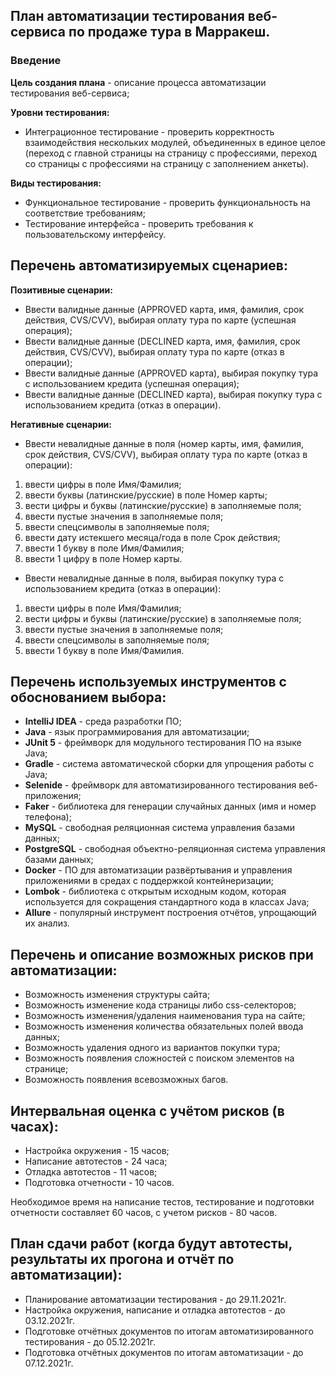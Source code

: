 ## План автоматизации тестирования веб-сервиса по продаже тура в Марракеш.

### Введение
**Цель создания плана** - описание процесса автоматизации тестирования веб-сервиса;

**Уровни тестирования:**
* Интеграционное тестирование - проверить корректность взаимодействия нескольких модулей, объединенных в единое целое (переход с главной страницы на страницу с профессиями, переход со страницы с профессиями на страницу с заполнением анкеты).

**Виды тестирования:**
* Функциональное тестирование - проверить функциональность на соответствие требованиям;
* Тестирование интерфейса - проверить требования к пользовательскому интерфейсу.

## Перечень автоматизируемых сценариев:

**Позитивные сценарии:**
* Ввести валидные данные (APPROVED карта, имя, фамилия, срок действия, CVS/CVV), выбирая оплату тура по карте (успешная операция);
* Ввести валидные данные (DECLINED карта, имя, фамилия, срок действия, CVS/CVV), выбирая оплату тура по карте (отказ в операции);
* Ввести валидные данные (APPROVED карта), выбирая покупку тура с использованием кредита (успешная операция);
* Ввести валидные данные (DECLINED карта), выбирая покупку тура с использованием кредита (отказ в операции).

**Негативные сценарии:**
* Ввести невалидные данные в поля (номер карты, имя, фамилия, срок действия, CVS/CVV), выбирая оплату тура по карте (отказ в операции):
1. ввести цифры в поле Имя/Фамилия;
2. ввести буквы (латинские/русские) в поле Номер карты;
3. вести цифры и буквы (латинские/русские) в заполняемые поля;
4. ввести пустые значения в заполняемые поля;
5. ввести спецсимволы в заполняемые поля;
6. ввести дату истекшего месяца/года в поле Срок действия;
7. ввести 1 букву в поле Имя/Фамилия;
8. ввести 1 цифру в поле Номер карты.

* Ввести невалидные данные в поля, выбирая покупку тура с использованием кредита (отказ в операции):
1. ввести цифры в поле Имя/Фамилия;
2. вести цифры и буквы (латинские/русские) в заполняемые поля;
3. ввести пустые значения в заполняемые поля;
4. ввести спецсимволы в заполняемые поля;
5. ввести 1 букву в поле Имя/Фамилия.


## Перечень используемых инструментов с обоснованием выбора:
* **IntelliJ IDEA** - среда разработки ПО;
* **Java** - язык программирования для автоматизации;
* **JUnit 5** - фреймворк для модульного тестирования ПО на языке Java;
* **Gradle** - система автоматической сборки для упрощения работы с Java;
* **Selenide** - фреймворк для автоматизированного тестирования веб-приложения;
* **Faker** - библиотека для генерации случайных данных (имя и номер телефона);
* **MySQL** - свободная реляционная система управления базами данных;
* **PostgreSQL** - свободная объектно-реляционная система управления базами данных;
* **Docker** - ПО для автоматизации развёртывания и управления приложениями в средах с поддержкой контейнеризации;
* **Lombok** - библиотека с открытым исходным кодом, которая используется для сокращения стандартного кода в классах Java;
* **Allure** - популярный инструмент построения отчётов, упрощающий их анализ.

## Перечень и описание возможных рисков при автоматизации:
* Возможность изменения структуры сайта;
* Возможность изменение кода страницы либо css-селекторов;
* Возможность изменения/удаления наименования тура на сайте;
* Возможность изменения количества обязательных полей ввода данных;
* Возможность удаления одного из вариантов покупки тура;
* Возможность появления сложностей с поиском элементов на странице;
* Возможность появления всевозможных багов.

## Интервальная оценка с учётом рисков (в часах):
* Настройка окружения - 15 часов;
* Написание автотестов - 24 часа;
* Отладка автотестов - 11 часов;
* Подготовка отчетности - 10 часов.

Необходимое время на написание тестов, тестирование и подготовки отчетности составляет 60 часов, с учетом рисков - 80 часов.

## План сдачи работ (когда будут автотесты, результаты их прогона и отчёт по автоматизации):
* Планирование автоматизации тестирования - до 29.11.2021г.
* Настройка окружения, написание и отладка автотестов - до 03.12.2021г.
* Подготовке отчётных документов по итогам автоматизированного тестирования - до 05.12.2021г.
* Подготовка отчётных документов по итогам автоматизации - до 07.12.2021г.